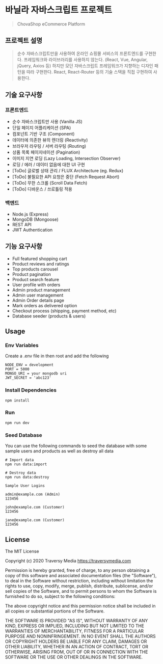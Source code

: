 # 바닐라 자바스크립트 프로젝트

> ChovaShop eCommerce Platform

## 프로젝트 설명

> 순수 자바스크립트만을 사용하여 온라인 쇼핑몰 서비스의 프론트엔드를 구현한다.
> 프레임워크와 라이브러리를 사용하지 않는다. (React, Vue, Angular, jQuery, Axios 등)
> 하지만 모던 자바스크립트 프레임워크가 지향하는 디자인 패턴을 따라 구현한다.
> React, React-Router 등의 기술 스택을 직접 구현하여 사용한다.

## 기술 요구사항

### 프론트엔드

- 순수 자바스크립트만 사용 (Vanilla JS)
- 단일 페이지 어플리케이션 (SPA)
- 컴포넌트 기반 구조 (Component)
- 데이터에 의존한 뷰의 렌더링 (Reactivity)
- 브라우저 라우팅 / 서버 라우팅 (Routing)
- 상품 목록 페이지네이션 (Pagination)
- 이미지 지연 로딩 (Lazy Loading, Intersection Observer)
- 로딩 / 에러 / 데이터 없음에 대한 UI 구현
- [ToDo] 글로벌 상태 관리 / FLUX Architecture (eg. Redux)
- [ToDo] 불필요한 API 요청은 중단 (Fetch Request Abort)
- [ToDo] 무한 스크롤 (Scroll Data Fetch)
- [ToDo] 디바운스 / 쓰로틀링 적용

### 백엔드

- Node.js (Express)
- MongoDB (Mongoose)
- REST API
- JWT Authentication

## 기능 요구사항

- Full featured shopping cart
- Product reviews and ratings
- Top products carousel
- Product pagination
- Product search feature
- User profile with orders
- Admin product management
- Admin user management
- Admin Order details page
- Mark orders as delivered option
- Checkout process (shipping, payment method, etc)
- Database seeder (products & users)

## Usage

### Env Variables

Create a .env file in then root and add the following

```
NODE_ENV = development
PORT = 5000
MONGO_URI = your mongodb uri
JWT_SECRET = 'abc123'
```

### Install Dependencies

```
npm install
```

### Run

```
npm run dev
```

### Seed Database

You can use the following commands to seed the database with some sample users and products as well as destroy all data

```
# Import data
npm run data:import

# Destroy data
npm run data:destroy
```

```
Sample User Logins

admin@example.com (Admin)
123456

john@example.com (Customer)
123456

jane@example.com (Customer)
123456
```

## License

The MIT License

Copyright (c) 2020 Traversy Media https://traversymedia.com

Permission is hereby granted, free of charge, to any person obtaining a copy
of this software and associated documentation files (the "Software"), to deal
in the Software without restriction, including without limitation the rights
to use, copy, modify, merge, publish, distribute, sublicense, and/or sell
copies of the Software, and to permit persons to whom the Software is
furnished to do so, subject to the following conditions:

The above copyright notice and this permission notice shall be included in
all copies or substantial portions of the Software.

THE SOFTWARE IS PROVIDED "AS IS", WITHOUT WARRANTY OF ANY KIND, EXPRESS OR
IMPLIED, INCLUDING BUT NOT LIMITED TO THE WARRANTIES OF MERCHANTABILITY,
FITNESS FOR A PARTICULAR PURPOSE AND NONINFRINGEMENT. IN NO EVENT SHALL THE
AUTHORS OR COPYRIGHT HOLDERS BE LIABLE FOR ANY CLAIM, DAMAGES OR OTHER
LIABILITY, WHETHER IN AN ACTION OF CONTRACT, TORT OR OTHERWISE, ARISING FROM,
OUT OF OR IN CONNECTION WITH THE SOFTWARE OR THE USE OR OTHER DEALINGS IN
THE SOFTWARE.
